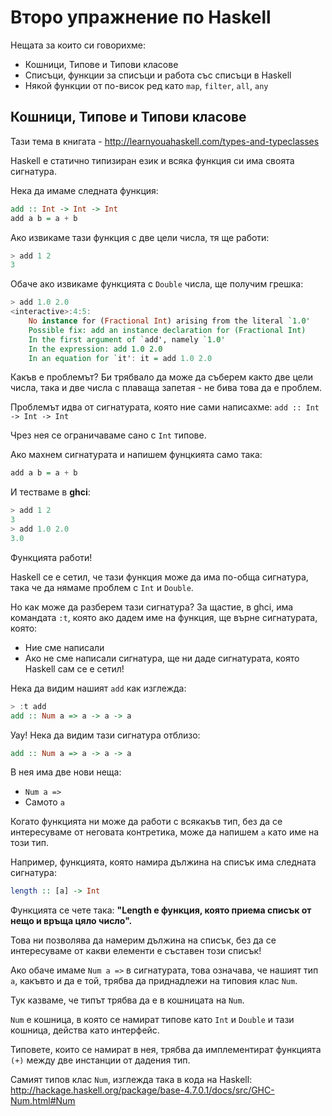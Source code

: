 # Второ упражнение по Haskell

Нещата за които си говорихме:

* Кошници, Типове и Типови класове
* Списъци, функции за списъци и работа със списъци в Haskell
* Някой функции от по-висок ред като `map`, `filter`, `all`, `any`


## Кошници, Типове и Типови класове

Тази тема в книгата - http://learnyouahaskell.com/types-and-typeclasses

Haskell е статично типизиран език и всяка функция си има своята сигнатура.

Нека да имаме следната функция:

```haskell
add :: Int -> Int -> Int
add a b = a + b
```

Ако извикаме тази функция с две цели числа, тя ще работи:

```haskell
> add 1 2
3
```

Обаче ако извикаме функцията с `Double` числа, ще получим грешка:

```haskell
> add 1.0 2.0
<interactive>:4:5:
    No instance for (Fractional Int) arising from the literal `1.0'
    Possible fix: add an instance declaration for (Fractional Int)
    In the first argument of `add', namely `1.0'
    In the expression: add 1.0 2.0
    In an equation for `it': it = add 1.0 2.0
```

Какъв е проблемът? Би трябвало да може да съберем както две цели числа, така и две числа с плаваща запетая - не бива това да е проблем.

Проблемът идва от сигнатурата, която ние сами написахме: `add :: Int -> Int -> Int`

Чрез нея се ограничаваме сано с `Int` типове.

Ако махнем сигнатурата и напишем фунцкията само така:

```haskell
add a b = a + b
```

И тестваме в __ghci__:

```haskell
> add 1 2
3
> add 1.0 2.0
3.0
```

Функцията работи!

Haskell се е сетил, че тази функция може да има по-обща сигнатура, така че да нямаме проблем с `Int` и `Double`.

Но как може да разберем тази сигнатура? За щастие, в ghci, има командата `:t`, която ако дадем име на функция, ще върне сигнатурата, която:

* Ние сме написали
* Ако не сме написали сигнатура, ще ни даде сигнатурата, която Haskell сам се е сетил!

Нека да видим нашият `add` как изглежда:

```haskell
> :t add
add :: Num a => a -> a -> a
```

Уау! Нека да видим тази сигнатура отблизо:

```haskell
add :: Num a => a -> a -> a
```

В нея има две нови неща:

* `Num a =>`
* Самото `a`

Когато функцията ни може да работи с всякакъв тип, без да се интересуваме от неговата контретика, може да напишем `a` като име на този тип.

Например, функцията, която намира дължина на списък има следната сигнатура:

```haskell
length :: [a] -> Int
```

Функцията се чете така: __"Length е функция, която приема списък от нещо и връща цяло число".__

Това ни позволява да намерим дължина на списък, без да се интересуваме от какви елементи е съставен този списък!

Ако обаче имаме `Num a =>` в сигнатурата, това означава, че нашият тип `a`, какъвто и да е той, трябва да приднадлежи на типовия клас `Num`.

Тук казваме, че типът трябва да е в кошницата на `Num`.

`Num` е кошница, в която се намират типове като `Int` и `Double` и тази кошница, действа като интерфейс.

Типовете, които се намират в нея, трябва да имплементират функцията `(+)` между две инстанции от дадения тип.

Самият типов клас `Num`, изглежда така в кода на Haskell: http://hackage.haskell.org/package/base-4.7.0.1/docs/src/GHC-Num.html#Num
